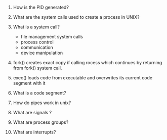 1. How is the PID generated?
2. What are the system calls used to create a process in UNIX?
3. What is a system call?
   - file management system calls
   - process control
   - communication
   - device manipulation
  
4. fork() creates exact copy if calling rocess which continues by returning from fork() system call.
5. exec() loads code from executable and overwrites its current code segment with it
6. What is a code segment?
7. How do pipes work in unix?
8. What are signals ?
9. What are process groups?
10. What are interrupts?
